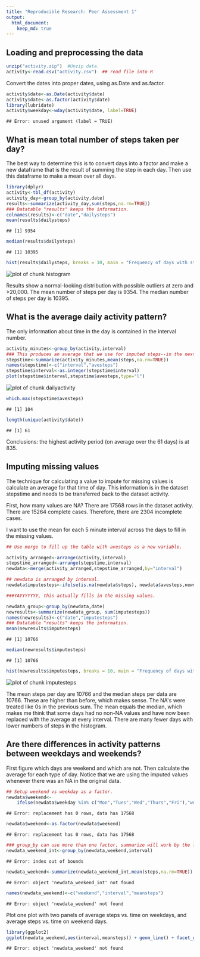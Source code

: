 ```yaml
---
title: "Reproducible Research: Peer Assessment 1"
output: 
  html_document:
    keep_md: true
---
```



## Loading and preprocessing the data


```r
unzip("activity.zip")  #Unzip data.
activity<-read.csv("activity.csv")  ## read file into R
```

Convert the dates into proper dates, using as.Date and as.factor.


```r
activity$date<-as.Date(activity$date)
activity$date<-as.factor(activity$date)
library(lubridate)
activity$weekday<-wday(activity$date, label=TRUE)
```

```
## Error: unused argument (label = TRUE)
```
## What is mean total number of steps taken per day?

The best way to determine this is to convert days into a factor and make a new dataframe that is the result of summing the step in each day. Then use this dataframe to make a mean over all days.


```r
library(dplyr)
activity<-tbl_df(activity)
activity_day<-group_by(activity,date)
results<-summarize(activity_day,sum(steps,na.rm=TRUE))
### Datatable "results" keeps the information.
colnames(results)<-c("date","dailysteps")
mean(results$dailysteps)
```

```
## [1] 9354
```

```r
median(results$dailysteps)
```

```
## [1] 10395
```

```r
hist(results$dailysteps, breaks = 10, main = "Frequency of days with steps in range")
```

![plot of chunk histogram](figure/histogram.png) 

Results show a normal-looking distribution with possible outliers at zero and >20,000. The mean number of steps per day is 9354. The median number of steps per day is 10395.

## What is the average daily activity pattern?

The only information about time in the day is contained in the interval number. 


```r
activity_minutes<-group_by(activity,interval)
### This produces an average that we use for imputed steps--in the next code chunk
stepstime<-summarize(activity_minutes,mean(steps,na.rm=TRUE))
names(stepstime)<-c("interval","avesteps")
stepstime$interval<-as.integer(stepstime$interval)
plot(stepstime$interval,stepstime$avesteps,type="l")
```

![plot of chunk dailyactivity](figure/dailyactivity.png) 

```r
which.max(stepstime$avesteps)
```

```
## [1] 104
```

```r
length(unique(activity$date))
```

```
## [1] 61
```
Conclusions: the highest activity period (on average over the 61 days) is at 835.


## Imputing missing values

The technique for calculating a value to impute for missing values is calculate an average for that time of day. This information is in the dataset stepstime and needs to be transferred back to the dataset activity. 

First, how many values are NA?
There are 17568 rows in the dataset activity. There are 15264 complete cases. Therefore, there are 2304 incomplete cases.  

I want to use the mean for each 5 minute interval across the days to fill in the missing values.


```r
## Use merge to fill up the table with avesteps as a new variable.

activity_arranged<-arrange(activity,interval)
stepstime_arranged<-arrange(stepstime,interval)
newdata<-merge(activity_arranged,stepstime_arranged,by="interval")

## newdata is arranged by interval.
newdata$imputesteps<-ifelse(is.na(newdata$steps), newdata$avesteps,newdata$steps)

###YAYYYYYYY, this actually fills in the missing values.

newdata_group<-group_by(newdata,date)
newresults<-summarize(newdata_group, sum(imputesteps))
names(newresults)<-c("date","imputesteps")
### Datatable "results" keeps the information.
mean(newresults$imputesteps)
```

```
## [1] 10766
```

```r
median(newresults$imputesteps)
```

```
## [1] 10766
```

```r
hist(newresults$imputesteps, breaks = 10, main = "Frequency of days with steps in range using imputed data",xlab="Steps with imputed steps")
```

![plot of chunk imputesteps](figure/imputesteps.png) 


The mean steps per day are 10766 and the median steps per data are 10766.  These are higher than before, which makes sense. The NA's were treated like 0s in the previous sum. The mean equals the median, which makes me think that some days had no non-NA values and have now been replaced with the average at every interval. There are many fewer days with lower numbers of steps in the histogram. 

## Are there differences in activity patterns between weekdays and weekends?

First figure which days are weekend and which are not. Then calculate the average for each type of day. Notice that we are using the imputed values whenever there was an NA in the original data. 


```r
## Setup weekend vs weekday as a factor.
newdata$weekend<-
    ifelse(newdata$weekday %in% c("Mon","Tues","Wed","Thurs","Fri"),"weekday","weekend")
```

```
## Error: replacement has 0 rows, data has 17568
```

```r
newdata$weekend<-as.factor(newdata$weekend)
```

```
## Error: replacement has 0 rows, data has 17568
```

```r
### group_by can use more than one factor, summarize will work by the latest factor grouped
newdata_weekend_int<-group_by(newdata,weekend,interval)
```

```
## Error: index out of bounds
```

```r
newdata_weekend<-summarize(newdata_weekend_int,mean(steps,na.rm=TRUE))
```

```
## Error: object 'newdata_weekend_int' not found
```

```r
names(newdata_weekend)<-c("weekend","interval","meansteps")
```

```
## Error: object 'newdata_weekend' not found
```

Plot one plot with two panels of average steps vs. time on weekdays, and average steps vs. time on weekend days.


```r
library(ggplot2)
ggplot(newdata_weekend,aes(interval,meansteps)) + geom_line() + facet_grid(.~weekend)
```

```
## Error: object 'newdata_weekend' not found
```
